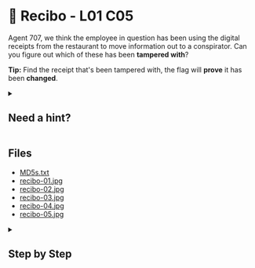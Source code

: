 # 🧾 Recibo - L01 C05

Agent 707, we think the employee in question has been using the digital receipts from the restaurant to move information out to a conspirator. Can you figure out which of these has been **tampered with**?

**Tip:** Find the receipt that's been tampered with, the flag will **prove** it has been **changed**.

<details><summary>

## Need a hint?</summary>

> 💡 Hint: Typically a file is hashed when collected as evidence so that if it is tampered with later it is easy to prove that the file has changed. When a file is changed, even by a single byte, the mathematical hashing value also changes, identify this new value and enter as a flag.

</details>

## Files

- [MD5s.txt](/assets/recibo2.txt)
- [recibo-01.jpg](/assets/recibo3.jpg)
- [recibo-02.jpg](/assets/recibo4.jpg)
- [recibo-03.jpg](/assets/recibo5.jpg)
- [recibo-04.jpg](/assets/recibo6.jpg)
- [recibo-05.jpg](/assets/recibo7.jpg)

<details><summary>

## Step by Step</summary>

- Download all of the files on a Linux machine
- Go to the terminal and run `md5sum filename` on each image
- Compare the results with the text found in `MD5s.txt`
- Only the 4th recibo has a different md5sum than what is on the text file.

![terminal and text view](/assets/recibo1.png)

- The flag is the md5sum result
  - `b43783414331294935ce27b5aa64c280`

`flag: b43783414331294935ce27b5aa64c280`

</details>

